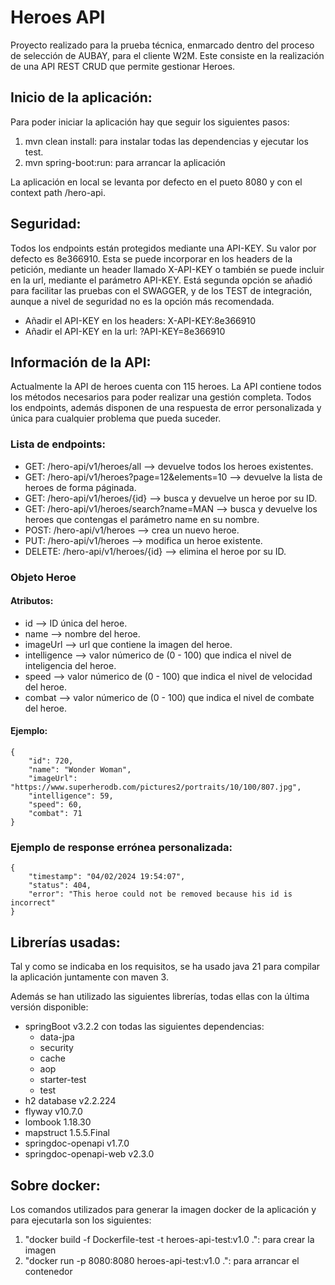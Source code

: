 # Heroes API

Proyecto realizado para la prueba técnica, enmarcado dentro del proceso de selección de AUBAY, para el cliente W2M.
Este consiste en la realización de una API REST CRUD que permite gestionar Heroes.

## Inicio de la aplicación:

Para poder iniciar la aplicación hay que seguir los siguientes pasos:

1. mvn clean install: para instalar todas las dependencias y ejecutar los test.
2. mvn spring-boot:run: para arrancar la aplicación 

La aplicación en local se levanta por defecto en el pueto 8080 y con el context path /hero-api.

## Seguridad: 
Todos los endpoints están protegidos mediante una API-KEY. Su valor por defecto es 8e366910. Esta se puede incorporar en 
los headers de la petición, mediante un header llamado X-API-KEY o también se puede incluir en la url, mediante el 
parámetro API-KEY. Está segunda opción se añadió para facilitar las pruebas con el SWAGGER, y de los TEST de integración,
aunque a nivel de seguridad no es la opción más recomendada.

- Añadir el API-KEY en los headers: X-API-KEY:8e366910
- Añadir el API-KEY en la url: ?API-KEY=8e366910

## Información de la API:

Actualmente la API de heroes cuenta con 115 heroes. La API contiene todos los métodos necesarios para poder realizar una 
gestión completa. Todos los endpoints, además disponen de una respuesta de error personalizada y única para cualquier 
problema que pueda suceder.

### Lista de endpoints:

- GET: /hero-api/v1/heroes/all --> devuelve todos los heroes existentes.
- GET: /hero-api/v1/heroes?page=12&elements=10 --> devuelve la lista de heroes de forma páginada.
- GET: /hero-api/v1/heroes/{id} --> busca y devuelve un heroe por su ID.
- GET: /hero-api/v1/heroes/search?name=MAN --> busca y devuelve los heroes que contengas el parámetro name en su nombre.
- POST: /hero-api/v1/heroes --> crea un nuevo heroe.
- PUT: /hero-api/v1/heroes --> modifica un heroe existente.
- DELETE: /hero-api/v1/heroes/{id} --> elimina el heroe por su ID.

### Objeto Heroe

#### Atributos:
- id --> ID única del heroe.
- name --> nombre del heroe.
- imageUrl --> url que contiene la imagen del heroe.
- intelligence --> valor númerico de (0 - 100) que indica el nivel de inteligencia del heroe. 
- speed --> valor númerico de (0 - 100) que indica el nivel de velocidad del heroe.
- combat --> valor númerico de (0 - 100) que indica el nivel de combate del heroe.

#### Ejemplo:
    {
        "id": 720,
        "name": "Wonder Woman",
        "imageUrl": "https://www.superherodb.com/pictures2/portraits/10/100/807.jpg",
        "intelligence": 59,
        "speed": 60,
        "combat": 71
    }

### Ejemplo de response errónea personalizada:
    {
        "timestamp": "04/02/2024 19:54:07",
        "status": 404,
        "error": "This heroe could not be removed because his id is incorrect"
    }


## Librerías usadas:

Tal y como se indicaba en los requisitos, se ha usado java 21 para compilar la aplicación juntamente con maven 3.

Además se han utilizado las siguientes librerías, todas ellas con la última versión disponible:
- springBoot v3.2.2 con todas las siguientes dependencias:
  - data-jpa
  - security
  - cache
  - aop
  - starter-test
  - test
- h2 database v2.2.224
- flyway v10.7.0 
- lombook 1.18.30
- mapstruct 1.5.5.Final
- springdoc-openapi v1.7.0
- springdoc-openapi-web v2.3.0

## Sobre docker:
Los comandos utilizados para generar la imagen docker de la aplicación y para ejecutarla son los siguientes:
1. "docker build -f Dockerfile-test -t heroes-api-test:v1.0 .": para crear la imagen
2. "docker run -p 8080:8080  heroes-api-test:v1.0 .": para arrancar el contenedor
